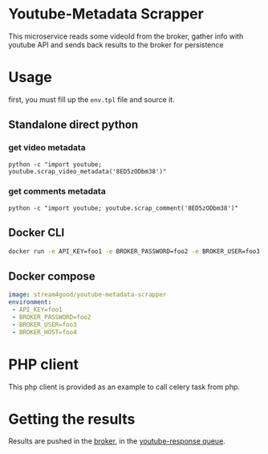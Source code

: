 # Youtube-Metadata Scrapper

This microservice reads some videoId from the broker, gather info with youtube API and sends back results to the broker for persistence

# Usage

first, you must fill up the `env.tpl` file and source it.

## Standalone direct python

### get video metadata
```
python -c "import youtube; youtube.scrap_video_metadata('8ED5zODbm38')"
```

### get comments metadata

```
python -c "import youtube; youtube.scrap_comment('8ED5zODbm38')"
```

## Docker CLI

```bash
docker run -e API_KEY=foo1 -e BROKER_PASSWORD=foo2 -e BROKER_USER=foo3 -e BROKER_HOST=foo4 stream4good/youtube-metadata-scrapper
```

## Docker compose

```yaml
image: stream4good/youtube-metadata-scrapper
environment: 
 - API_KEY=foo1
 - BROKER_PASSWORD=foo2
 - BROKER_USER=foo3 
 - BROKER_HOST=foo4
```

# PHP client

This php client is provided as an example to call celery task from php.

# Getting the results

Results are pushed in the [broker](https://broker-s4g.miage.dev/), in the [youtube-response queue](https://broker-s4g.miage.dev/#/queues/%2F/youtube-response).
